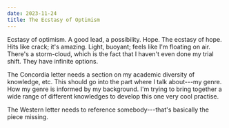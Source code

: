 ```yaml
---
date: 2023-11-24
title: The Ecstasy of Optimism
---
```


Ecstasy of optimism. A good lead, a possibility. Hope. The ecstasy of hope. Hits like crack; it's amazing. Light, buoyant; feels like I'm floating on air. There's a storm-cloud, which is the fact that I haven't even done my trial shift. They have infinite options.

The Concordia letter needs a section on my academic diversity of knowledge, etc. This should go into the part where I talk about---my genre. How my genre is informed by my background. I'm trying to bring together a wide range of different knowledges to develop this one very cool practise.

The Western letter needs to reference somebody---that's basically the piece missing.
